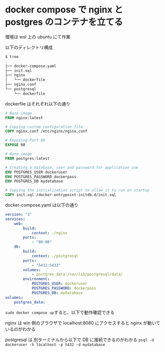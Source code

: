 # docker compose で nginx と postgres のコンテナを立てる

環境は wsl 上の ubuntu にて作業

以下のディレクトリ構成

```sh
$ tree
.
├── docker-compose.yaml
├── init.sql
├── nginx
│   └── dockerfile
├── nginx.conf
└── postgresql
    └── dockerfile
```

dockerfile はそれぞれ以下の通り

```dockerfile
# Base image
FROM nginx:latest

# Copying custom configuration file
COPY nginx.conf /etc/nginx/nginx.conf

# Exposing Port 80
EXPOSE 80

```

```dockerfile
# Base image
FROM postgres:latest

# Creating a database, user and password for application use
ENV POSTGRES_USER dockeruser
ENV POSTGRES_PASSWORD dockerpass
ENV POSTGRES_DB mydatabase

# Copying the initialization script to allow it to run on startup
COPY init.sql /docker-entrypoint-initdb.d/init.sql

```

docker-compose.yaml は以下の通り

```docker-compose.yaml
version: "3"
services:
    web:
        build:
            context: ./nginx
        ports:
            - "80:80"
    db:
        build:
            context: ./postgresql
        ports:
            - "5432:5432"
        volumes:
            - postgres_data:/var/lib/postgresql/data/
        environment:
            POSTGRES_USER: dockeruser
            POSTGRES_PASSWORD: dockerpass
            POSTGRES_DB: mydatabase
volumes:
    postgres_data:
```

`sudo docker compose up`すると、以下で動作確認できる

nginx は win 側のブラウザで localhost:8080 にアクセスすると nginx が動いているのがわかる

postgresql は 別ターミナルから以下で DB に接続できるのがわかる
`psql -U dockeruser -h localhost -p 5432 -d mydatabase`
